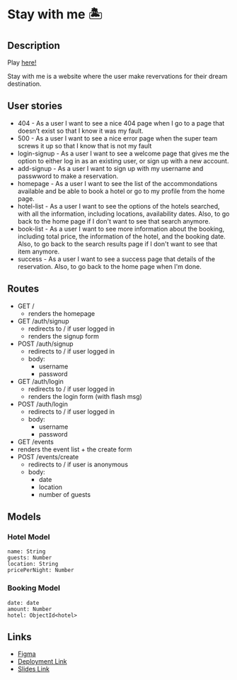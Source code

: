 # Stay with me 🏝

## Description

Play [here!]()

Stay with me is a website where the user make revervations for their dream destination.

## User stories

-   404 - As a user I want to see a nice 404 page when I go to a page that doesn’t exist so that I know it was my fault.
-   500 - As a user I want to see a nice error page when the super team screws it up so that I know that is not my fault
-   login-signup - As a user I want to see a welcome page that gives me the option to either log in as an existing user, or sign up with a new account.
-   add-signup - As a user I want to sign up with my username and passwword to make a reservation.
-   homepage - As a user I want to see the list of the accommondations available and be able to book a hotel or go to my profile from the home page.
-   hotel-list - As a user I want to see the options of the hotels searched, with all the information, including locations, availability dates. Also, to go back to the home page if I don't want to see that search anymore.
-   book-list - As a user I want to see more information about the booking, including total price, the information of the hotel, and the booking date. Also, to go back to the search results page if I don't want to see that item anymore.
-   success - As a user I want to see a success page that details of the reservation. Also, to go back to the home page when I'm done.

## Routes

-   GET /
    -   renders the homepage
-   GET /auth/signup
    -   redirects to / if user logged in
    -   renders the signup form
-   POST /auth/signup
    -   redirects to / if user logged in
    -   body:
        -   username
        -   password
-   GET /auth/login
    -   redirects to / if user logged in
    -   renders the login form (with flash msg)
-   POST /auth/login
    -   redirects to / if user logged in
    -   body:
        -   username
        -   password
-   GET /events
-   renders the event list + the create form
-   POST /events/create
    -   redirects to / if user is anonymous
    -   body:
        -   date
        -   location
        -   number of guests

## Models

### Hotel Model

```
name: String
guests: Number
location: String
pricePerNight: Number
```

### Booking Model

```
date: date
amount: Number
hotel: ObjectId<hotel>
```

## Links

-   [Figma](https://www.figma.com/file/XuuAKse7PF5Hs605ZH7DTD/Stay-with-me?type=design&node-id=0-1&mode=design&t=SuIGn9lG7MzPH4bY-0)
-   [Deployment Link]()
-   [Slides Link]()
